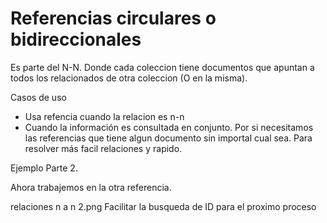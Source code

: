 # Referencias circulares o bidireccionales

Es parte del N-N. Donde cada coleccion tiene documentos que apuntan a todos los relacionados de otra coleccion (O en la misma).

Casos de uso
- Usa refencia cuando la relacion es n-n
- Cuando la información es consultada en conjunto. Por si necesitamos las referencias que tiene algun documento sin importal cual sea. Para resolver más facil relaciones y rapido.

Ejemplo
Parte 2.

Ahora trabajemos en la otra referencia.

relaciones n a n 2.png
Facilitar la busqueda de ID
para el proximo proceso